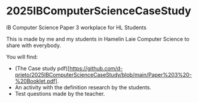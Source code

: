 # 2025IBComputerScienceCaseStudy
IB Computer Science Paper 3 workplace for HL Students

This is made by me and my students in Hamelin Laie Computer Science to share with everybody. 

You will find:

- (The Case study pdf)[https://github.com/d-prieto/2025IBComputerScienceCaseStudy/blob/main/Paper%203%20-%20Booklet.pdf].
- An activity with the definition research by the students.
- Test questions made by the teacher. 
